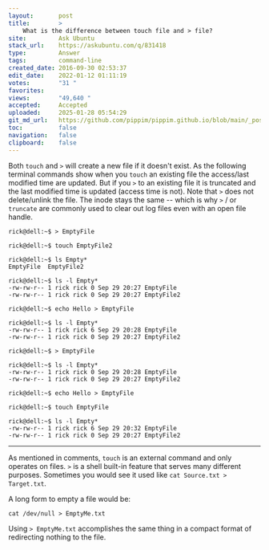 ```yaml
---
layout:       post
title:        >
    What is the difference between touch file and > file?
site:         Ask Ubuntu
stack_url:    https://askubuntu.com/q/831418
type:         Answer
tags:         command-line
created_date: 2016-09-30 02:53:37
edit_date:    2022-01-12 01:11:19
votes:        "31 "
favorites:    
views:        "49,640 "
accepted:     Accepted
uploaded:     2025-01-28 05:54:29
git_md_url:   https://github.com/pippim/pippim.github.io/blob/main/_posts/2016/2016-09-30-What-is-the-difference-between-touch-file-and-_-file_.md
toc:          false
navigation:   false
clipboard:    false
---
```


Both `touch` and `>` will create a new file if it doesn't exist. As the following terminal commands show when you `touch` an existing file the access/last modified time are updated. But if you `>` to an existing file it is truncated and the last modified time is updated (access time is not).  Note that `>` does not delete/unlink the file.  The inode stays the same -- which is why `>` / or `truncate` are commonly used to clear out log files even with an open file handle.

``` 
rick@dell:~$ > EmptyFile

rick@dell:~$ touch EmptyFile2

rick@dell:~$ ls Empty*
EmptyFile  EmptyFile2

rick@dell:~$ ls -l Empty*
-rw-rw-r-- 1 rick rick 0 Sep 29 20:27 EmptyFile
-rw-rw-r-- 1 rick rick 0 Sep 29 20:27 EmptyFile2

rick@dell:~$ echo Hello > EmptyFile

rick@dell:~$ ls -l Empty*
-rw-rw-r-- 1 rick rick 6 Sep 29 20:28 EmptyFile
-rw-rw-r-- 1 rick rick 0 Sep 29 20:27 EmptyFile2

rick@dell:~$ > EmptyFile

rick@dell:~$ ls -l Empty*
-rw-rw-r-- 1 rick rick 0 Sep 29 20:28 EmptyFile
-rw-rw-r-- 1 rick rick 0 Sep 29 20:27 EmptyFile2

rick@dell:~$ echo Hello > EmptyFile

rick@dell:~$ touch EmptyFile

rick@dell:~$ ls -l Empty*
-rw-rw-r-- 1 rick rick 6 Sep 29 20:32 EmptyFile
-rw-rw-r-- 1 rick rick 0 Sep 29 20:27 EmptyFile2
```


----------

As mentioned in comments, `touch` is an external command and only operates on files. `>` is a shell built-in feature that serves many different purposes. Sometimes you would see it used like `cat Source.txt > Target.txt`. 

A long form to empty a file would be:

``` 
cat /dev/null > EmptyMe.txt
```

Using `> EmptyMe.txt` accomplishes the same thing in a compact format of redirecting nothing to the file.
